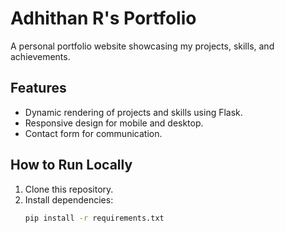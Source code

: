 # Adhithan R's Portfolio

A personal portfolio website showcasing my projects, skills, and achievements.

## Features
- Dynamic rendering of projects and skills using Flask.
- Responsive design for mobile and desktop.
- Contact form for communication.

## How to Run Locally
1. Clone this repository.
2. Install dependencies:
   ```bash
   pip install -r requirements.txt
